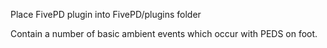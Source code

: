 Place FivePD plugin into FivePD/plugins folder 

Contain a number of basic ambient events which occur with PEDS on foot.
